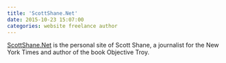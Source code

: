 ```yaml
---
title: 'ScottShane.Net'
date: 2015-10-23 15:07:00
categories: website freelance author
---
```

[ScottShane.Net][site-url] is the personal site of Scott Shane, a journalist for the New York Times and author of the book Objective Troy.

[site-url]: http://scottshane.net
